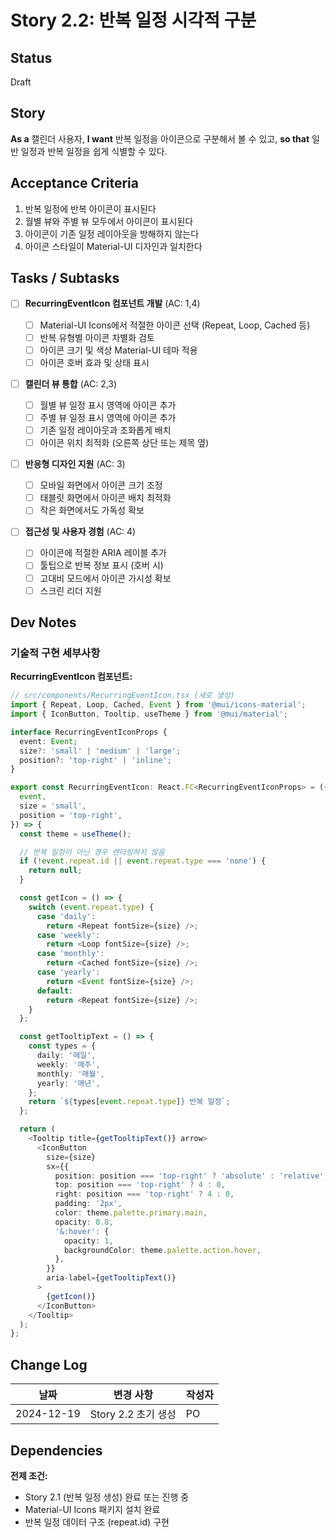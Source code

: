 # Story 2.2: 반복 일정 시각적 구분

## Status

Draft

## Story

**As a** 캘린더 사용자,
**I want** 반복 일정을 아이콘으로 구분해서 볼 수 있고,
**so that** 일반 일정과 반복 일정을 쉽게 식별할 수 있다.

## Acceptance Criteria

1. 반복 일정에 반복 아이콘이 표시된다
2. 월별 뷰와 주별 뷰 모두에서 아이콘이 표시된다
3. 아이콘이 기존 일정 레이아웃을 방해하지 않는다
4. 아이콘 스타일이 Material-UI 디자인과 일치한다

## Tasks / Subtasks

- [ ] **RecurringEventIcon 컴포넌트 개발** (AC: 1,4)

  - [ ] Material-UI Icons에서 적절한 아이콘 선택 (Repeat, Loop, Cached 등)
  - [ ] 반복 유형별 아이콘 차별화 검토
  - [ ] 아이콘 크기 및 색상 Material-UI 테마 적용
  - [ ] 아이콘 호버 효과 및 상태 표시

- [ ] **캘린더 뷰 통합** (AC: 2,3)

  - [ ] 월별 뷰 일정 표시 영역에 아이콘 추가
  - [ ] 주별 뷰 일정 표시 영역에 아이콘 추가
  - [ ] 기존 일정 레이아웃과 조화롭게 배치
  - [ ] 아이콘 위치 최적화 (오른쪽 상단 또는 제목 옆)

- [ ] **반응형 디자인 지원** (AC: 3)

  - [ ] 모바일 화면에서 아이콘 크기 조정
  - [ ] 태블릿 화면에서 아이콘 배치 최적화
  - [ ] 작은 화면에서도 가독성 확보

- [ ] **접근성 및 사용자 경험** (AC: 4)
  - [ ] 아이콘에 적절한 ARIA 레이블 추가
  - [ ] 툴팁으로 반복 정보 표시 (호버 시)
  - [ ] 고대비 모드에서 아이콘 가시성 확보
  - [ ] 스크린 리더 지원

## Dev Notes

### 기술적 구현 세부사항

**RecurringEventIcon 컴포넌트:**

```typescript
// src/components/RecurringEventIcon.tsx (새로 생성)
import { Repeat, Loop, Cached, Event } from '@mui/icons-material';
import { IconButton, Tooltip, useTheme } from '@mui/material';

interface RecurringEventIconProps {
  event: Event;
  size?: 'small' | 'medium' | 'large';
  position?: 'top-right' | 'inline';
}

export const RecurringEventIcon: React.FC<RecurringEventIconProps> = ({
  event,
  size = 'small',
  position = 'top-right',
}) => {
  const theme = useTheme();

  // 반복 일정이 아닌 경우 렌더링하지 않음
  if (!event.repeat.id || event.repeat.type === 'none') {
    return null;
  }

  const getIcon = () => {
    switch (event.repeat.type) {
      case 'daily':
        return <Repeat fontSize={size} />;
      case 'weekly':
        return <Loop fontSize={size} />;
      case 'monthly':
        return <Cached fontSize={size} />;
      case 'yearly':
        return <Event fontSize={size} />;
      default:
        return <Repeat fontSize={size} />;
    }
  };

  const getTooltipText = () => {
    const types = {
      daily: '매일',
      weekly: '매주',
      monthly: '매월',
      yearly: '매년',
    };
    return `${types[event.repeat.type]} 반복 일정`;
  };

  return (
    <Tooltip title={getTooltipText()} arrow>
      <IconButton
        size={size}
        sx={{
          position: position === 'top-right' ? 'absolute' : 'relative',
          top: position === 'top-right' ? 4 : 0,
          right: position === 'top-right' ? 4 : 0,
          padding: '2px',
          color: theme.palette.primary.main,
          opacity: 0.8,
          '&:hover': {
            opacity: 1,
            backgroundColor: theme.palette.action.hover,
          },
        }}
        aria-label={getTooltipText()}
      >
        {getIcon()}
      </IconButton>
    </Tooltip>
  );
};
```

## Change Log

| 날짜       | 변경 사항           | 작성자 |
| ---------- | ------------------- | ------ |
| 2024-12-19 | Story 2.2 초기 생성 | PO     |

## Dependencies

**전제 조건:**

- Story 2.1 (반복 일정 생성) 완료 또는 진행 중
- Material-UI Icons 패키지 설치 완료
- 반복 일정 데이터 구조 (repeat.id) 구현
